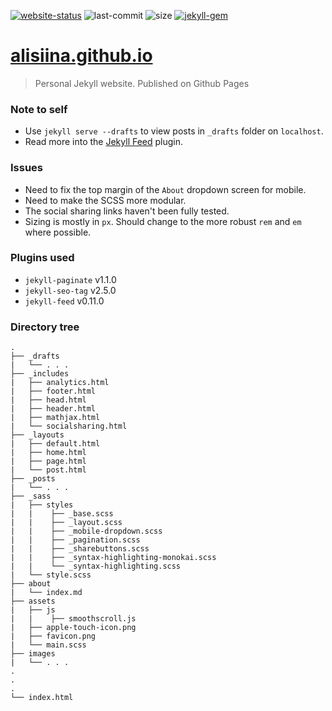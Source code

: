 [![website-status](https://img.shields.io/website-up-down-green-red/https/alisiina.github.io.svg?style=flat)](https://alisiina.github.io) ![last-commit](https://img.shields.io/github/last-commit/alisiina/alisiina.github.io.svg?colorB=blue&style=flat) ![size](https://img.shields.io/github/repo-size/alisiina/alisiina.github.io.svg?colorB=red&style=flat) [![jekyll-gem](https://img.shields.io/gem/v/jekyll.svg?colorB=blueviolet&label=jekyll&style=flat)](https://rubygems.org/gems/jekyll/versions/3.8.5)

# [alisiina.github.io](https://alisiina.github.io)
> Personal Jekyll website. Published on Github Pages

### Note to self
* Use `jekyll serve --drafts` to view posts in `_drafts` folder on `localhost`.
* Read more into the [Jekyll Feed](https://github.com/jekyll/jekyll-feed) plugin.


### Issues
* Need to fix the top margin of the `About` dropdown screen for mobile.
* Need to make the SCSS more modular.
* The social sharing links haven't been fully tested.
* Sizing is mostly in `px`. Should change to the more robust `rem` and `em` where possible.

### Plugins used
* `jekyll-paginate` v1.1.0
* `jekyll-seo-tag` v2.5.0
* `jekyll-feed` v0.11.0


### Directory tree
```
.     
├── _drafts  
|   └── . . .  
├── _includes  
|   ├── analytics.html
|   ├── footer.html  
|   ├── head.html
|   ├── header.html
|   ├── mathjax.html
|   └── socialsharing.html
├── _layouts  
|   ├── default.html  
|   ├── home.html
|   ├── page.html  
|   └── post.html  
├── _posts    
|   └── . . .  
├── _sass  
|   ├── styles  
|   |    ├── _base.scss
|   |    ├── _layout.scss
|   |    ├── _mobile-dropdown.scss
|   |    ├── _pagination.scss
|   |    ├── _sharebuttons.scss
|   |    ├── _syntax-highlighting-monokai.scss
|   |    └── _syntax-highlighting.scss
|   └── style.scss    
├── about
|   └── index.md
├── assets
|   ├── js  
|   |    ├── smoothscroll.js
|   ├── apple-touch-icon.png
|   ├── favicon.png
|   └── main.scss
├── images    
|   └── . . .
.
.
.
└── index.html  
```
